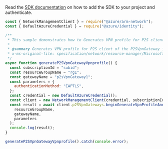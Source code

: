 Read the [SDK documentation](https://github.com/Azure/azure-sdk-for-js/blob/%40azure%2Farm-network_27.0.0/sdk/network/arm-network/README.md) on how to add the SDK to your project and authenticate.

```javascript
const { NetworkManagementClient } = require("@azure/arm-network");
const { DefaultAzureCredential } = require("@azure/identity");

/**
 * This sample demonstrates how to Generates VPN profile for P2S client of the P2SVpnGateway in the specified resource group.
 *
 * @summary Generates VPN profile for P2S client of the P2SVpnGateway in the specified resource group.
 * x-ms-original-file: specification/network/resource-manager/Microsoft.Network/stable/2021-05-01/examples/P2SVpnGatewayGenerateVpnProfile.json
 */
async function generateP2SVpnGatewayVpnprofile() {
  const subscriptionId = "subid";
  const resourceGroupName = "rg1";
  const gatewayName = "p2sVpnGateway1";
  const parameters = {
    authenticationMethod: "EAPTLS",
  };
  const credential = new DefaultAzureCredential();
  const client = new NetworkManagementClient(credential, subscriptionId);
  const result = await client.p2SVpnGateways.beginGenerateVpnProfileAndWait(
    resourceGroupName,
    gatewayName,
    parameters
  );
  console.log(result);
}

generateP2SVpnGatewayVpnprofile().catch(console.error);
```

